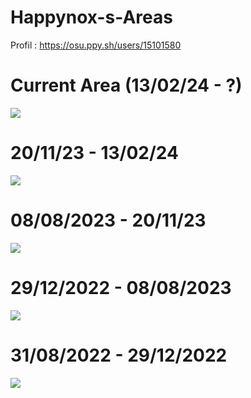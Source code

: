 # Happynox-s-Areas

Profil : https://osu.ppy.sh/users/15101580

# Current Area (13/02/24 - ?)
![](https://i.imgur.com/uDtbUkC.png)

# 20/11/23 - 13/02/24
![](https://i.imgur.com/uDtbUkC.png)

# 08/08/2023 - 20/11/23
![](https://i.imgur.com/RpYLeCx.png)

# 29/12/2022 - 08/08/2023
![](https://i.imgur.com/uDtbUkC.png)

# 31/08/2022 - 29/12/2022
![](https://i.imgur.com/RpYLeCx.png)

